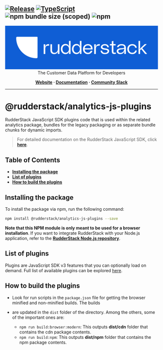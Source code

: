 ## [![Release](https://img.shields.io/npm/v/%40rudderstack/analytics-js-plugins)](https://www.npmjs.com/package/@rudderstack/analytics-js-plugins) [![TypeScript](https://img.shields.io/badge/%3C%2F%3E-TypeScript-%230074c1.svg)](https://www.typescriptlang.org/) ![npm bundle size (scoped)](https://img.shields.io/bundlephobia/min/%40rudderstack/analytics-js-plugins) ![npm](https://img.shields.io/npm/dw/%40rudderstack/analytics-js-plugins)

<p align="center">
  <a href="https://rudderstack.com/">
    <img alt="RudderStack" width="512" src="https://raw.githubusercontent.com/rudderlabs/rudder-sdk-js/develop/assets/rs-logo-full-light.jpg">
  </a>
  <br />
  <caption>The Customer Data Platform for Developers</caption>
</p>
<p align="center">
  <b>
    <a href="https://rudderstack.com">Website</a>
    ·
    <a href="https://rudderstack.com/docs/stream-sources/rudderstack-sdk-integration-guides/rudderstack-javascript-sdk/">Documentation</a>
    ·
    <a href="https://rudderstack.com/join-rudderstack-slack-community">Community Slack</a>
  </b>
</p>

---

# @rudderstack/analytics-js-plugins

RudderStack JavaScript SDK plugins code that is used within the related analytics package, bundles for the legacy
packaging or as separate bundle chunks for dynamic imports.

> For detailed documentation on the RudderStack JavaScript SDK, click [**here**](https://www.rudderstack.com/docs/sources/event-streams/sdks/rudderstack-javascript-sdk/).

## Table of Contents

- [**Installing the package**](#installing-the-package)
- [**List of plugins**](#list-of-plugins)
- [**How to build the plugins**](#How-to-build-the-plugins)

## Installing the package

To install the package via npm, run the following command:

```bash
npm install @rudderstack/analytics-js-plugins --save
```

**Note that this NPM module is only meant to be used for a browser installation**. If you want to integrate RudderStack
with your Node.js application, refer to the [**RudderStack Node.js repository**](https://github.com/rudderlabs/rudder-sdk-node).

## List of plugins

Plugins are JavaScript SDK v3 features that you can optionally load on demand. Full list of available plugins can be
explored [here](https://www.rudderstack.com/docs/sources/event-streams/sdks/rudderstack-javascript-sdk/v3/#plugins).

## How to build the plugins

- Look for run scripts in the `package.json` file for getting the browser minified and non-minified builds. The builds
- are updated in the `dist` folder of the directory. Among the others, some of the important ones are:

  - `npm run build:browser:modern`: This outputs **dist/cdn** folder that contains the cdn package contents.
  - `npm run build:npm`: This outputs **dist/npm** folder that contains the npm package contents.
